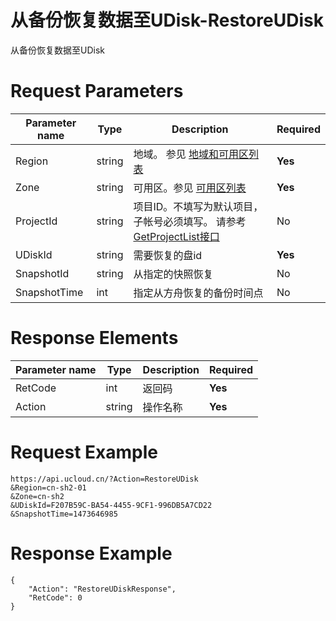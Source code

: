 # 从备份恢复数据至UDisk-RestoreUDisk

从备份恢复数据至UDisk

# Request Parameters
|Parameter name|Type|Description|Required|
|---|---|---|---|
|Region|string|地域。 参见 [地域和可用区列表](../summary/regionlist.html)|**Yes**|
|Zone|string|可用区。参见 [可用区列表](../summary/regionlist.html)|**Yes**|
|ProjectId|string|项目ID。不填写为默认项目，子帐号必须填写。 请参考[GetProjectList接口](../summary/get_project_list.html)|No|
|UDiskId|string|需要恢复的盘id|**Yes**|
|SnapshotId|string|从指定的快照恢复|No|
|SnapshotTime|int|指定从方舟恢复的备份时间点|No|

# Response Elements
|Parameter name|Type|Description|Required|
|---|---|---|---|
|RetCode|int|返回码|**Yes**|
|Action|string|操作名称|**Yes**|

# Request Example
```
https://api.ucloud.cn/?Action=RestoreUDisk
&Region=cn-sh2-01
&Zone=cn-sh2
&UDiskId=F207B59C-BA54-4455-9CF1-996DB5A7CD22
&SnapshotTime=1473646985
```

# Response Example
```
{
    "Action": "RestoreUDiskResponse", 
    "RetCode": 0
}
```

